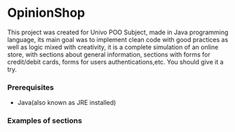 # OpinionShop
This project was created for Univo POO Subject, made in Java programming language,
its main goal was to implement clean code with good practices as well as logic mixed with creativity,
it is a complete simulation of an online store, with sections about general information, sections with
forms for credit/debit cards, forms for users authentications,etc. You should give it a try.

<h3>Prerequisites</h3>

<ul>
  <li>Java(also known as JRE installed)</li>
</ul>

<h3>Examples of sections</h3>

<img source='https://drive.google.com/uc?export=view&id=1OnthNyv5JcAJh-kmsQs0F4h1rlAjEj1W'>
